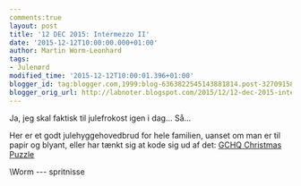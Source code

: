```yaml
---
comments:true
layout: post
title: '12 DEC 2015: Intermezzo II'
date: '2015-12-12T10:00:00.000+01:00'
author: Martin Worm-Leonhard
tags:
- Julenørd
modified_time: '2015-12-12T10:00:01.396+01:00'
blogger_id: tag:blogger.com,1999:blog-6363822545143881814.post-3270915868887360506
blogger_orig_url: http://labnoter.blogspot.com/2015/12/12-dec-2015-intermezzo-ii.html
---
```


Ja, jeg skal faktisk til julefrokost igen i dag... Så...

Her er et godt julehyggehovedbrud for hele familien, uanset om man er
til papir og blyant, eller har tænkt sig at kode sig ud af det: [GCHQ
Christmas
Puzzle](http://www.gchq.gov.uk/press_and_media/news_and_features/Pages/Directors-Christmas-puzzle-2015.aspx)

\\Worm --- spritnisse
